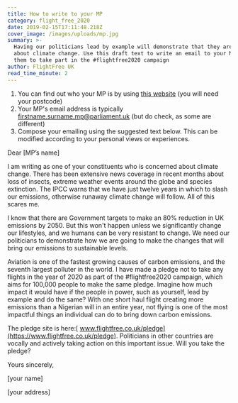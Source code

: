 ```yaml
---
title: How to write to your MP
category: flight_free_2020
date: 2019-02-15T17:11:48.218Z
cover_image: /images/uploads/mp.jpg
summary: >-
  Having our politicians lead by example will demonstrate that they are serious
  about climate change. Use this draft text to write an email to your MP, asking
  them to take part in the #flightfree2020 campaign
author: FlightFree UK
read_time_minute: 2
---
```

1. You can find out who your MP is by using [this website](https://www.parliament.uk/mps-lords-and-offices/mps/) (you will need your postcode)
2. Your MP's email address is typically firstname.surname.mp@parliament.uk (but do check, as some are different)
3. Compose your emailing using the suggested text below. This can be modified according to your personal views or experiences.

Dear \[MP’s name]

I am writing as one of your constituents who is concerned about climate change. There has been extensive news coverage in recent months about loss of insects, extreme weather events around the globe and species extinction. The IPCC warns that we have just twelve years in which to slash our emissions, otherwise runaway climate change will follow. All of this scares me.

I know that there are Government targets to make an 80% reduction in UK emissions by 2050. But this won't happen unless we significantly change our lifestyles, and we humans can be very resistant to change. We need our politicians to demonstrate how we are going to make the changes that will bring our emissions to sustainable levels.

Aviation is one of the fastest growing causes of carbon emissions, and the seventh largest polluter in the world. I have made a pledge not to take any flights in the year of 2020 as part of the #flightfree2020 campaign, which aims for 100,000 people to make the same pledge. Imagine how much impact it would have if the people in power, such as yourself, lead by example and do the same? With one short haul flight creating more emissions than a Nigerian will in an entire year, not flying is one of the most impactful things an individual can do to bring down carbon emissions.

The pledge site is here:[ www.flightfree.co.uk/pledge](https://www.flightfree.co.uk/pledge). Politicians in other countries are vocally and actively taking action on this important issue. Will you take the pledge?

Yours sincerely,

\[your name]

\[your address]
